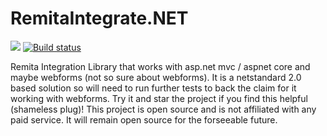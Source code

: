 # RemitaIntegrate.NET

[<img src="https://prodigeenet.visualstudio.com/_apis/public/build/definitions/021a7cc0-9a6f-4239-a2d0-1629a3d715f3/2/badge" />](https://prodigeenet.visualstudio.com/RemitaIntegrate.NET/_build/index)  [![Build status](https://ci.appveyor.com/api/projects/status/mnmnqr9gtyn7op9h/branch/master?svg=true)](https://ci.appveyor.com/project/joeizang/remitaintegrate-net/branch/master)



Remita Integration Library that works with asp.net mvc / aspnet core and maybe webforms (not so sure about webforms). 
It is a netstandard 2.0 based solution so will need to run further tests to back the claim for it working with webforms.
Try it and star the project if you find this helpful (shameless plug)! This project is open source and is not affiliated with any paid service. It will remain open source for the forseeable future.
